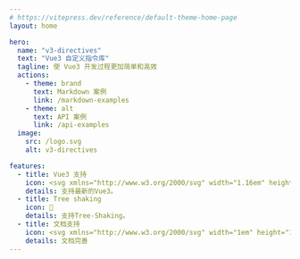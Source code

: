 ```yaml
---
# https://vitepress.dev/reference/default-theme-home-page
layout: home

hero:
  name: "v3-directives"
  text: "Vue3 自定义指令库"
  tagline: 使 Vue3 开发过程更加简单和高效
  actions:
    - theme: brand
      text: Markdown 案例
      link: /markdown-examples
    - theme: alt
      text: API 案例
      link: /api-examples
  image:
    src: /logo.svg
    alt: v3-directives

features:
  - title: Vue3 支持
    icon: <svg xmlns="http://www.w3.org/2000/svg" width="1.16em" height="1em" viewBox="0 0 256 221"><path fill="#41B883" d="M204.8 0H256L128 220.8L0 0h97.92L128 51.2L157.44 0z"/><path fill="#41B883" d="m0 0l128 220.8L256 0h-51.2L128 132.48L50.56 0z"/><path fill="#35495E" d="M50.56 0L128 133.12L204.8 0h-47.36L128 51.2L97.92 0z"/></svg>
    details: 支持最新的Vue3。
  - title: Tree shaking
    icon: 🦾
    details: 支持Tree-Shaking。
  - title: 文档支持
    icon: <svg xmlns="http://www.w3.org/2000/svg" width="1em" height="1em" viewBox="0 0 128 128"><path fill="#689F38" d="M106.02 121.68H36.18c-1.66 0-1.26-1.35-1.26-3.01V14.05c0-1.66 1.35-3.01 3.01-3.01h69.36c2.72 0 4.93 2.21 4.93 4.93v99.76c0 3.86-1.83 5.95-6.2 5.95"/><path fill="#94C6D6" d="M18.53 115.14c0 1.94 3.07 3.57 5.01 3.57l80.39-.05c2.98 0 4.54-1.58 4.54-3.52l-.25-21.32H18.53z"/><path fill="#F5F5F5" d="M101.47 105.88s-2.13 5.85.03 8.78c2.51 3.4 6.89 2.58 6.89.99V16.44c0-.66-.61-1.14-1.25-1c-1.39.3-3.89.31-7.21-1.89z"/><path fill="#689F38" d="M94.16 110.85H23.64V6.45h72.25c2.27 0 3.87.61 4.62 1.62c.98 1.31 1.5 3.3 1.5 5.48V103a7.85 7.85 0 0 1-7.85 7.85"/><path fill="#9CCC65" d="M92.01 107.78H25.54c-2.76 0-4.99-2.24-4.99-4.99V11.45c0-2.76 2.24-4.99 4.99-4.99h66.47c3.82 0 6.92 2.18 6.92 6.92v87.49c-.01 3.81-3.1 6.91-6.92 6.91"/><path fill="#616161" d="M34.43 109.75L34.38 6.46h-11.2s-2.31-.4-3.85 0c-2.79.73-3.56 2.76-3.56 6.07v94.41c0 6.7.41 9.6 2.44 11.72c-.12-1.54.87-6.83 1.68-8.28c.72-1.28 14.54-.63 14.54-.63"/><path fill="none" stroke="#424242" stroke-miterlimit="10" stroke-width="2" d="M23.18 6.45v104.4"/><path fill="none" stroke="#424242" stroke-miterlimit="10" stroke-width="3" d="m34.38 109.34l-11.3.22c-3.77 0-5.06 4.04-4.39 6.71c.84 3.37 4.32 3.92 5.18 3.92h12.65"/></svg>
    details: 文档完善
---
```



<style>
.image-src[alt="v3-directives"] {
    max-width: 160px;
    max-height: 160px;
}

@media (min-width: 640px) {
.image-src[alt="v3-directives"] {
    max-width: 200px;
    max-height: 200px;
}
}

@media (min-width: 960px) {
.image-src[alt="v3-directives"] {
    max-width: 340px;
    max-height: 340px;
}
}
</style>
